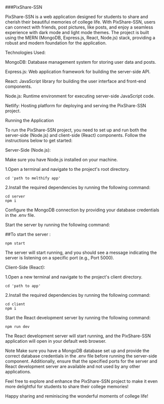 ###PixShare-SSN
<p>
PixShare-SSN is a web application designed for students to share and cherish 
their beautiful memories of college life. With PixShare-SSN, users can connect with friends, 
post pictures, like posts, and enjoy a seamless experience with dark mode and light mode themes. 
The project is built using the MERN (MongoDB, Express.js, React, Node.js) stack, providing a robust 
and modern foundation for the application.</p>

<p>
Technologies Used:
<p/>
<p>
MongoDB: Database management system for storing user data and posts.
<p/>
<p>
Express.js: Web application framework for building the server-side API.
<p/>
<p>
React: JavaScript library for building the user interface and front-end components.
<p/>
<p>
Node.js: Runtime environment for executing server-side JavaScript code.
<p/>
<p>
Netlify: Hosting platform for deploying and serving the PixShare-SSN project.
<p/>
<p>
Running the Application
<p/>
<p>
To run the PixShare-SSN project, you need to set up and run both the server-side (Node.js) and client-side (React) components. Follow the instructions below to get started:
<p/>

Server-Side (Node.js):

Make sure you have Node.js installed on your machine.


1.Open a terminal and navigate to the project's root directory.

```console
cd 'path to melthify app'
```


2.Install the required dependencies by running the following command:

```console
cd server
npm i
```

Configure the MongoDB connection by providing your database credentials in the .env file.

Start the server by running the following command:

##To start the server : 
```console
npm start
```
The server will start running, and you should see a message indicating the server is listening on a specific port (e.g., Port 5000).

Client-Side (React):

1.Open a new terminal and navigate to the project's client directory.

```console
cd 'path to app'
```

2.Install the required dependencies by running the following command:


```console
cd client
npm i
```

Start the React development server by running the following command:

```console
npm run dev
```

The React development server will start running, and the PixShare-SSN application will open in your default web browser.

Note
Make sure you have a MongoDB database set up and provide the correct database credentials in the .env file before running the server-side component. Additionally, ensure that the specified ports for the server and React development server are available and not used by any other applications.

Feel free to explore and enhance the PixShare-SSN project to make it even more delightful for students to share their college memories!

Happy sharing and reminiscing the wonderful moments of college life!
